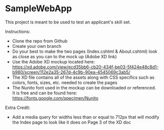 # SampleWebApp
This project is meant to be used to test an applicant's skill set.

Instructions:
- Clone the repo from Github
- Create your own branch
- Do your best to make the two pages (Index.cshtml & About.cshtml) look as close as you can to the mock up (Adobe XD link)
- Use the Adobe XD mockup located here: https://xd.adobe.com/view/ecd35bb6-cb20-434f-be03-5f424e48c8d1-b980/screen/112e2a35-267d-4c9b-90ea-4545069c3ab5/
- The XD file contains all of the assets along with CSS specifics such as colors, fonts, sizes, etc. needed to create the pages
- The Nunito font used in the mockup can be downloaded or referenced. It is free and can be found here: https://fonts.google.com/specimen/Nunito

Extra Credit:
- Add a media query for widths less than or equal to 712px that will modify the Index page to look like it does on Page 3 of the XD doc
